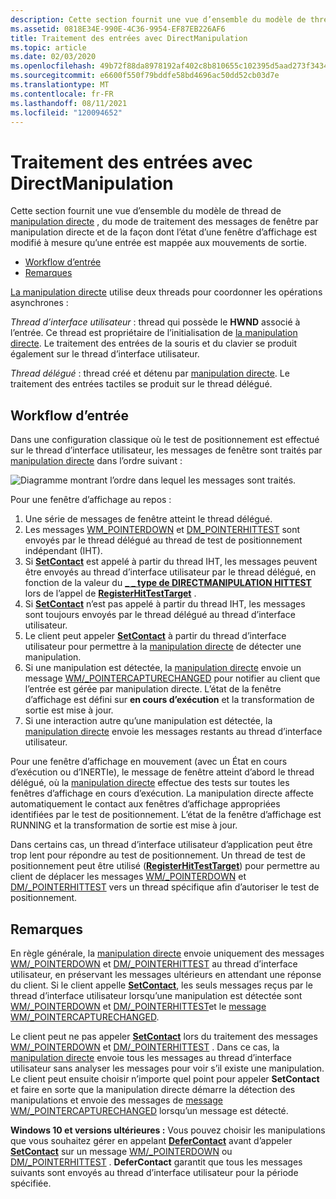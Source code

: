 ```yaml
---
description: Cette section fournit une vue d’ensemble du modèle de thread de manipulation directe, du mode de traitement des messages de fenêtre par manipulation directe et de la façon dont l’état d’une fenêtre d’affichage est modifié à mesure qu’une entrée est mappée aux mouvements de sortie.
ms.assetid: 0818E34E-990E-4C36-9954-EF87EB226AF6
title: Traitement des entrées avec DirectManipulation
ms.topic: article
ms.date: 02/03/2020
ms.openlocfilehash: 49b72f88da8978192af402c8b810655c102395d5aad273f34340ed57e2703008
ms.sourcegitcommit: e6600f550f79bddfe58bd4696ac50dd52cb03d7e
ms.translationtype: MT
ms.contentlocale: fr-FR
ms.lasthandoff: 08/11/2021
ms.locfileid: "120094652"
---
```

# <a name="processing-input-with-directmanipulation"></a>Traitement des entrées avec DirectManipulation

Cette section fournit une vue d’ensemble du modèle de thread de [manipulation directe](direct-manipulation-portal.md) , du mode de traitement des messages de fenêtre par manipulation directe et de la façon dont l’état d’une fenêtre d’affichage est modifié à mesure qu’une entrée est mappée aux mouvements de sortie.

- [Workflow d’entrée](#input-flow)
- [Remarques](#remarks)

[La manipulation directe](direct-manipulation-portal.md) utilise deux threads pour coordonner les opérations asynchrones :

*Thread d’interface utilisateur* : thread qui possède le **HWND** associé à l’entrée. Ce thread est propriétaire de l’initialisation de [la manipulation directe](direct-manipulation-portal.md). Le traitement des entrées de la souris et du clavier se produit également sur le thread d’interface utilisateur.

*Thread délégué* : thread créé et détenu par [manipulation directe](direct-manipulation-portal.md). Le traitement des entrées tactiles se produit sur le thread délégué.

## <a name="input-flow"></a>Workflow d’entrée

Dans une configuration classique où le test de positionnement est effectué sur le thread d’interface utilisateur, les messages de fenêtre sont traités par [manipulation directe](direct-manipulation-portal.md) dans l’ordre suivant :

![Diagramme montrant l’ordre dans lequel les messages sont traités.](images/inputprocessing.png)

Pour une fenêtre d’affichage au repos :

1. Une série de messages de fenêtre atteint le thread délégué.
2. Les messages [WM_POINTERDOWN](../inputmsg/wm-pointerdown.md) et [DM_POINTERHITTEST](../inputmsg/dm-pointerhittest.md) sont envoyés par le thread délégué au thread de test de positionnement indépendant (IHT).
3. Si [**SetContact**](/windows/win32/api/DirectManipulation/nf-directmanipulation-idirectmanipulationviewport-setcontact) est appelé à partir du thread IHT, les messages peuvent être envoyés au thread d’interface utilisateur par le thread délégué, en fonction de la valeur du [**\_ \_ type de DIRECTMANIPULATION HITTEST**](/windows/win32/api/directmanipulation/ne-directmanipulation-directmanipulation_hittest_type) lors de l’appel de [**RegisterHitTestTarget**](/windows/win32/api/DirectManipulation/nf-directmanipulation-idirectmanipulationmanager-registerhittesttarget) .
4. Si [**SetContact**](/windows/win32/api/DirectManipulation/nf-directmanipulation-idirectmanipulationviewport-setcontact) n’est pas appelé à partir du thread IHT, les messages sont toujours envoyés par le thread délégué au thread d’interface utilisateur.
5. Le client peut appeler [**SetContact**](/windows/win32/api/DirectManipulation/nf-directmanipulation-idirectmanipulationviewport-setcontact) à partir du thread d’interface utilisateur pour permettre à la [manipulation directe](direct-manipulation-portal.md) de détecter une manipulation.
6. Si une manipulation est détectée, la [manipulation directe](direct-manipulation-portal.md) envoie un message [WM/_POINTERCAPTURECHANGED](../inputmsg/wm-pointercapturechanged.md) pour notifier au client que l’entrée est gérée par manipulation directe. L’état de la fenêtre d’affichage est défini sur **en cours d’exécution** et la transformation de sortie est mise à jour.
7. Si une interaction autre qu’une manipulation est détectée, la [manipulation directe](direct-manipulation-portal.md) envoie les messages restants au thread d’interface utilisateur.

Pour une fenêtre d’affichage en mouvement (avec un État en cours d’exécution ou d’INERTIe), le message de fenêtre atteint d’abord le thread délégué, où la [manipulation directe](direct-manipulation-portal.md) effectue des tests sur toutes les fenêtres d’affichage en cours d’exécution. La manipulation directe affecte automatiquement le contact aux fenêtres d’affichage appropriées identifiées par le test de positionnement. L’état de la fenêtre d’affichage est RUNNING et la transformation de sortie est mise à jour.

Dans certains cas, un thread d’interface utilisateur d’application peut être trop lent pour répondre au test de positionnement. Un thread de test de positionnement peut être utilisé ([**RegisterHitTestTarget**](/windows/win32/api/DirectManipulation/nf-directmanipulation-idirectmanipulationmanager-registerhittesttarget)) pour permettre au client de déplacer les messages [WM/_POINTERDOWN](../inputmsg/wm-pointerdown.md) et [DM/_POINTERHITTEST](../inputmsg/dm-pointerhittest.md) vers un thread spécifique afin d’autoriser le test de positionnement.

## <a name="remarks"></a>Remarques

En règle générale, la [manipulation directe](direct-manipulation-portal.md) envoie uniquement des messages [WM/_POINTERDOWN](../inputmsg/wm-pointerdown.md) et [DM/_POINTERHITTEST](../inputmsg/dm-pointerhittest.md) au thread d’interface utilisateur, en préservant les messages ultérieurs en attendant une réponse du client. Si le client appelle [**SetContact**](/windows/win32/api/DirectManipulation/nf-directmanipulation-idirectmanipulationviewport-setcontact), les seuls messages reçus par le thread d’interface utilisateur lorsqu’une manipulation est détectée sont [WM/_POINTERDOWN](../inputmsg/wm-pointerdown.md) et [DM/_POINTERHITTEST](../inputmsg/dm-pointerhittest.md)et le [message WM/_POINTERCAPTURECHANGED](../inputmsg/wm-pointercapturechanged.md).

Le client peut ne pas appeler [**SetContact**](/windows/win32/api/DirectManipulation/nf-directmanipulation-idirectmanipulationviewport-setcontact) lors du traitement des messages [WM/_POINTERDOWN](../inputmsg/wm-pointerdown.md) et [DM/_POINTERHITTEST](../inputmsg/dm-pointerhittest.md) . Dans ce cas, la [manipulation directe](direct-manipulation-portal.md) envoie tous les messages au thread d’interface utilisateur sans analyser les messages pour voir s’il existe une manipulation. Le client peut ensuite choisir n’importe quel point pour appeler **SetContact** et faire en sorte que la manipulation directe démarre la détection des manipulations et envoie des messages de [message WM/_POINTERCAPTURECHANGED](../inputmsg/wm-pointercapturechanged.md) lorsqu’un message est détecté.

**Windows 10 et versions ultérieures :** Vous pouvez choisir les manipulations que vous souhaitez gérer en appelant [**DeferContact**](/windows/win32/api/DirectManipulation/nf-directmanipulation-idirectmanipulationdefercontactservice-defercontact) avant d’appeler [**SetContact**](/windows/win32/api/DirectManipulation/nf-directmanipulation-idirectmanipulationviewport-setcontact) sur un message [WM/_POINTERDOWN](../inputmsg/wm-pointerdown.md) ou [DM/_POINTERHITTEST](../inputmsg/dm-pointerhittest.md) . **DeferContact** garantit que tous les messages suivants sont envoyés au thread d’interface utilisateur pour la période spécifiée.
